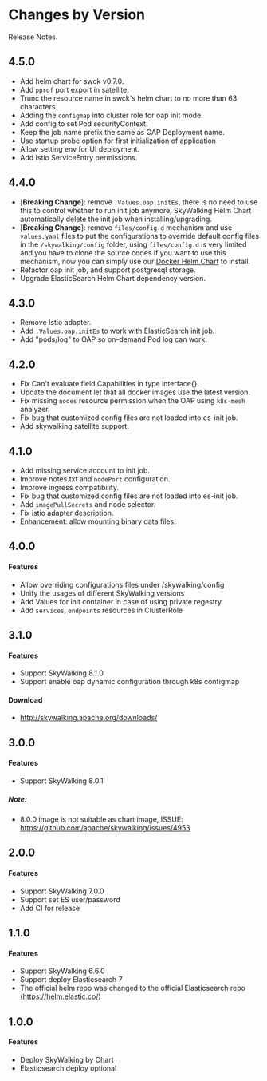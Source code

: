 Changes by Version
==================
Release Notes.

4.5.0
------------------

- Add helm chart for swck v0.7.0.
- Add `pprof` port export in satellite.
- Trunc the resource name in swck's helm chart to no more than 63 characters.
- Adding the `configmap` into cluster role for oap init mode.
- Add config to set Pod securityContext.
- Keep the job name prefix the same as OAP Deployment name.
- Use startup probe option for first initialization of application
- Allow setting env for UI deployment.
- Add Istio ServiceEntry permissions.

4.4.0
------------------

- [**Breaking Change**]: remove `.Values.oap.initEs`, there is no need to use this to control whether to run init job anymore,
  SkyWalking Helm Chart automatically delete the init job when installing/upgrading.
- [**Breaking Change**]: remove `files/config.d` mechanism and use `values.yaml` files to put the configurations to override
  default config files in the `/skywalking/config` folder, using `files/config.d` is very limited and you have to clone the source
  codes if you want to use this mechanism, now you can simply use our [Docker Helm Chart](https://hub.docker.com/repository/docker/apache/skywalking-helm) to install.
- Refactor oap init job, and support postgresql storage.
- Upgrade ElasticSearch Helm Chart dependency version.

4.3.0
------------------

- Remove Istio adapter.
- Add `.Values.oap.initEs` to work with ElasticSearch init job.
- Add "pods/log" to OAP so on-demand Pod log can work.

4.2.0
------------------

- Fix Can't evaluate field Capabilities in type interface{}.
- Update the document let that all docker images use the latest version.
- Fix missing `nodes` resource permission when the OAP using `k8s-mesh` analyzer.
- Fix bug that customized config files are not loaded into es-init job.
- Add skywalking satellite support.

4.1.0
------------------

- Add missing service account to init job.
- Improve notes.txt and `nodePort` configuration.
- Improve ingress compatibility.
- Fix bug that customized config files are not loaded into es-init job.
- Add `imagePullSecrets` and node selector.
- Fix istio adapter description.
- Enhancement: allow mounting binary data files.

4.0.0
------------------

#### Features
- Allow overriding configurations files under /skywalking/config
- Unify the usages of different SkyWalking versions
- Add Values for init container in case of using private regestry
- Add `services`, `endpoints` resources in ClusterRole

3.1.0
------------------

#### Features
- Support SkyWalking 8.1.0
- Support enable oap dynamic configuration through k8s configmap

#### Download
- http://skywalking.apache.org/downloads/

3.0.0
------------------

#### Features
- Support SkyWalking 8.0.1

##### Note:
- 8.0.0 image is not suitable as chart image, ISSUE: https://github.com/apache/skywalking/issues/4953

2.0.0
------------------

#### Features
- Support SkyWalking 7.0.0
- Support set ES user/password
- Add CI for release

1.1.0
------------------

#### Features
- Support SkyWalking 6.6.0
- Support deploy Elasticsearch 7
- The official helm repo was changed to the official Elasticsearch repo (https://helm.elastic.co/)

1.0.0
------------------

#### Features
- Deploy SkyWalking by Chart
- Elasticsearch deploy optional

